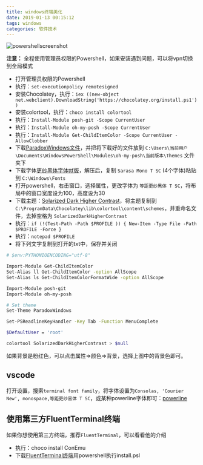 ```yaml
---
title: windows终端美化
date: 2019-01-13 00:15:12
tags: windows
categories: 软件技术
---
```


![powershellscreenshot](https://cdn.jsdelivr.net/gh/goldsubmarine/cdn@master/blog/powershellscreenshot.png)

**注意：** 全程使用管理员权限的Powershell，如果安装遇到问题，可以将vpn切换到全局模式

- 打开管理员权限的Powershell
- 执行：`set-executionpolicy remotesigned`
- 安装Chocolatey，执行：`iex ((new-object net.webclient).DownloadString('https://chocolatey.org/install.ps1'))`
- 安装colortool，执行：`choco install colortool`
- 执行：`Install-Module posh-git -Scope CurrentUser`
- 执行：`Install-Module oh-my-posh -Scope CurrentUser`
- 执行：`Install-Module Get-ChildItemColor -Scope CurrentUser -AllowClobber`
- 下载[ParadoxWindows文件](/file/2019/ParadoxWindows.psm1)，并把将下载好的文件放到 `C:\Users\当前用户\Documents\WindowsPowerShell\Modules\oh-my-posh\当前版本\Themes` 文件夹下
- 下载字体[更纱黑体字体ttf版](https://github.com/be5invis/Sarasa-Gothic/releases)，解压后，复制 `Sarasa Mono T SC` (4个字体)粘贴到 `C:\Windows\Fonts`
- 打开powershell，右击窗口，选择属性，更改字体为 `等距更纱黑体 T SC`，将布局中的窗口宽度设为100，高度设为30
- 下载主题：[Solarized Dark Higher Contrast](https://github.com/mbadolato/iTerm2-Color-Schemes/tree/master/schemes)，将主题复制到 `C:\ProgramData\Chocolatey\lib\colortool\content\schemes`，并重命名文件，去掉空格为 `SolarizedDarkHigherContrast`
- 执行：`if (!(Test-Path -Path $PROFILE )) { New-Item -Type File -Path $PROFILE -Force }`
- 执行：`notepad $PROFILE`
- 将下列文字复制到打开的txt中，保存并关闭

```bash
# $env:PYTHONIOENCODING="utf-8"

Import-Module Get-ChildItemColor
Set-Alias ll Get-ChildItemColor -option AllScope
Set-Alias ls Get-ChildItemColorFormatWide -option AllScope

Import-Module posh-git
Import-Module oh-my-posh

# Set theme
Set-Theme ParadoxWindows

Set-PSReadlineKeyHandler -Key Tab -Function MenuComplete

$DefaultUser = 'root'

colortool SolarizedDarkHigherContrast > $null
```

如果背景是粉红色，可以点击属性=>颜色=>背景，选择上图中的背景色即可。

## vscode

打开设置，搜索`terminal font family`，将字体设置为`Consolas, 'Courier New', monospace,等距更纱黑体 T SC`，或某种powerline字体即可：[powerline](https://github.com/powerline/fonts)

## 使用第三方FluentTerminal终端

如果你想使用第三方终端，推荐`FluentTerminal`，可以看看他的介绍

- 执行：choco install ConEmu
- 下载[FluentTerminal终端](https://github.com/felixse/FluentTerminal/releases)用powershell执行install.psl